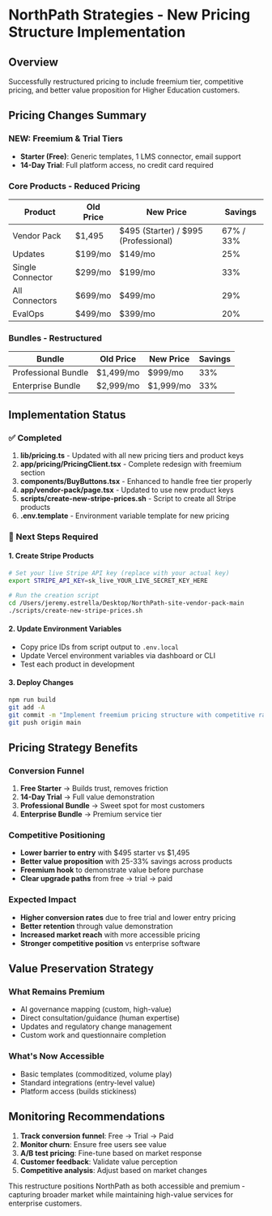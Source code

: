 # NorthPath Strategies - New Pricing Structure Implementation

## Overview
Successfully restructured pricing to include freemium tier, competitive pricing, and better value proposition for Higher Education customers.

## Pricing Changes Summary

### NEW: Freemium & Trial Tiers
- **Starter (Free)**: Generic templates, 1 LMS connector, email support
- **14-Day Trial**: Full platform access, no credit card required

### Core Products - Reduced Pricing
| Product | Old Price | New Price | Savings |
|---------|-----------|-----------|---------|
| Vendor Pack | $1,495 | $495 (Starter) / $995 (Professional) | 67% / 33% |
| Updates | $199/mo | $149/mo | 25% |
| Single Connector | $299/mo | $199/mo | 33% |
| All Connectors | $699/mo | $499/mo | 29% |
| EvalOps | $499/mo | $399/mo | 20% |

### Bundles - Restructured
| Bundle | Old Price | New Price | Savings |
|--------|-----------|-----------|---------|
| Professional Bundle | $1,499/mo | $999/mo | 33% |
| Enterprise Bundle | $2,999/mo | $1,999/mo | 33% |

## Implementation Status

### ✅ Completed
1. **lib/pricing.ts** - Updated with all new pricing tiers and product keys
2. **app/pricing/PricingClient.tsx** - Complete redesign with freemium section
3. **components/BuyButtons.tsx** - Enhanced to handle free tier properly
4. **app/vendor-pack/page.tsx** - Updated to use new product keys
5. **scripts/create-new-stripe-prices.sh** - Script to create all Stripe products
6. **.env.template** - Environment variable template for new pricing

### 🔄 Next Steps Required

#### 1. Create Stripe Products
```bash
# Set your live Stripe API key (replace with your actual key)
export STRIPE_API_KEY=sk_live_YOUR_LIVE_SECRET_KEY_HERE

# Run the creation script
cd /Users/jeremy.estrella/Desktop/NorthPath-site-vendor-pack-main
./scripts/create-new-stripe-prices.sh
```

#### 2. Update Environment Variables
- Copy price IDs from script output to `.env.local`
- Update Vercel environment variables via dashboard or CLI
- Test each product in development

#### 3. Deploy Changes
```bash
npm run build
git add -A
git commit -m "Implement freemium pricing structure with competitive rates"
git push origin main
```

## Pricing Strategy Benefits

### Conversion Funnel
1. **Free Starter** → Builds trust, removes friction
2. **14-Day Trial** → Full value demonstration
3. **Professional Bundle** → Sweet spot for most customers
4. **Enterprise Bundle** → Premium service tier

### Competitive Positioning
- **Lower barrier to entry** with $495 starter vs $1,495
- **Better value proposition** with 25-33% savings across products
- **Freemium hook** to demonstrate value before purchase
- **Clear upgrade paths** from free → trial → paid

### Expected Impact
- **Higher conversion rates** due to free trial and lower entry pricing
- **Better retention** through value demonstration
- **Increased market reach** with more accessible pricing
- **Stronger competitive position** vs enterprise software

## Value Preservation Strategy

### What Remains Premium
- AI governance mapping (custom, high-value)
- Direct consultation/guidance (human expertise)
- Updates and regulatory change management
- Custom work and questionnaire completion

### What's Now Accessible
- Basic templates (commoditized, volume play)
- Standard integrations (entry-level value)
- Platform access (builds stickiness)

## Monitoring Recommendations

1. **Track conversion funnel**: Free → Trial → Paid
2. **Monitor churn**: Ensure free users see value
3. **A/B test pricing**: Fine-tune based on market response
4. **Customer feedback**: Validate value perception
5. **Competitive analysis**: Adjust based on market changes

This restructure positions NorthPath as both accessible and premium - capturing broader market while maintaining high-value services for enterprise customers.
